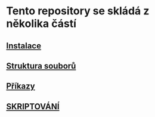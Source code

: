 # Tento repository se skládá z několika částí
## [Instalace](INSTALACE.md)
## [Struktura souborů](STRUKTURA_SOUBORŮ.md)
## [Příkazy](PŘÍKAZY.md)
## [SKRIPTOVÁNÍ](SKRIPTOVÁNÍ.md)

